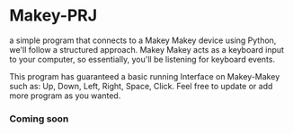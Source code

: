 # Makey-PRJ
 a simple program that connects to a Makey Makey device using Python, we'll follow a structured approach. Makey Makey acts as a keyboard input to your computer, so essentially, you'll be listening for keyboard events.
 <br/>

This program has guaranteed a basic running Interface on Makey-Makey
such as: Up, Down, Left, Right, Space, Click. Feel free to update or add more program as you wanted.

### Coming soon
